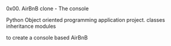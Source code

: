 0x00. AirBnB clone - The console

Python Object oriented programming application project.
classes
inheritance
modules

to create a console based AirBnB
